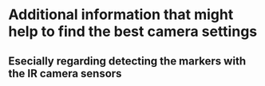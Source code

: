 # Additional information that might help to find the best camera settings
## Esecially regarding detecting the markers with the IR camera sensors
